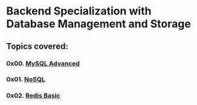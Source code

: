 # Backend Specialization with Database Management and Storage

## Topics covered:

### 0x00. [MySQL Advanced](https://github.com/GideonBature/alx-backend-storage/tree/main/0x00-MySQL_Advanced)

### 0x01. [NoSQL](https://github.com/GideonBature/alx-backend-storage/tree/main/0x01-NoSQL)

### 0x02. [Redis Basic](https://github.com/GideonBature/alx-backend-storage/tree/main/0x02-redis_basic)
